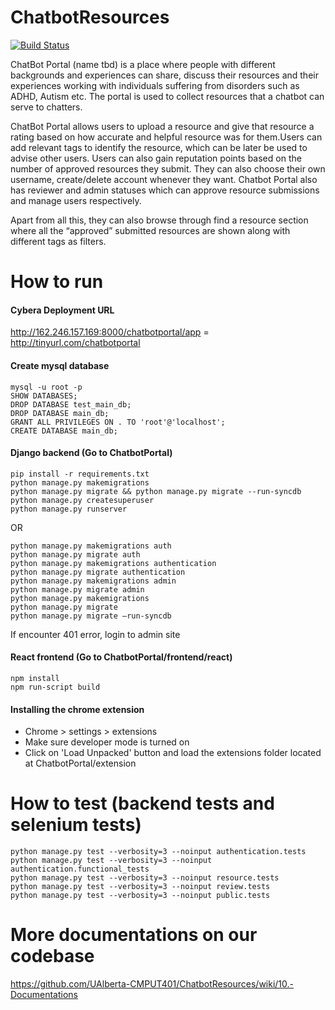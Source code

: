 # ChatbotResources
[![Build Status](https://travis-ci.com/UAlberta-CMPUT401/ChatbotResources.svg?token=Z5vtfE1m9VBPow8TRogE&branch=master)](https://travis-ci.com/UAlberta-CMPUT401/ChatbotResources)

ChatBot Portal (name tbd) is a place where people with different backgrounds and experiences can share, discuss their resources and their experiences working with individuals suffering from disorders such as ADHD, Autism etc. The portal is used to collect resources that a chatbot can serve to chatters. 

ChatBot Portal allows users to upload a resource and give that resource a rating based on how accurate and helpful resource was for them.Users can add relevant tags to identify the resource, which can be later be used to advise other users. Users can also gain reputation points based on the number of approved resources they submit. They can also choose their own username, create/delete account whenever they want. Chatbot Portal also has reviewer and admin statuses which can approve resource submissions and manage users respectively.

Apart from all this, they can also browse through find a resource section where all the “approved” submitted resources are shown along with different tags as filters.

# How to run

#### Cybera Deployment URL

http://162.246.157.169:8000/chatbotportal/app = http://tinyurl.com/chatbotportal

#### Create mysql database
```
mysql -u root -p
SHOW DATABASES;
DROP DATABASE test_main_db;
DROP DATABASE main_db;
GRANT ALL PRIVILEGES ON . TO 'root'@'localhost';
CREATE DATABASE main_db;
```

#### Django backend (Go to ChatbotPortal)
```
pip install -r requirements.txt
python manage.py makemigrations 
python manage.py migrate && python manage.py migrate --run-syncdb
python manage.py createsuperuser
python manage.py runserver
```

OR 

```
python manage.py makemigrations auth
python manage.py migrate auth
python manage.py makemigrations authentication
python manage.py migrate authentication
python manage.py makemigrations admin
python manage.py migrate admin
python manage.py makemigrations
python manage.py migrate
python manage.py migrate –run-syncdb
```
If encounter 401 error, login to admin site

#### React frontend (Go to ChatbotPortal/frontend/react)
```
npm install
npm run-script build
```

#### Installing the chrome extension
- Chrome > settings > extensions
- Make sure developer mode is turned on
- Click on 'Load Unpacked' button and load the extensions folder located at ChatbotPortal/extension

# How to test (backend tests and selenium tests)
```
python manage.py test --verbosity=3 --noinput authentication.tests
python manage.py test --verbosity=3 --noinput authentication.functional_tests
python manage.py test --verbosity=3 --noinput resource.tests
python manage.py test --verbosity=3 --noinput review.tests
python manage.py test --verbosity=3 --noinput public.tests
```

# More documentations on our codebase
https://github.com/UAlberta-CMPUT401/ChatbotResources/wiki/10.-Documentations
